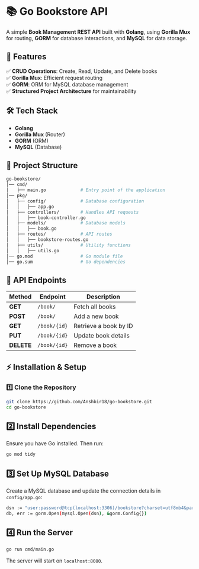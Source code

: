 # 📚 Go Bookstore API

A simple **Book Management REST API** built with **Golang**, using **Gorilla Mux** for routing, **GORM** for database interactions, and **MySQL** for data storage.

## 🚀 Features

✅ **CRUD Operations**: Create, Read, Update, and Delete books  
✅ **Gorilla Mux**: Efficient request routing  
✅ **GORM**: ORM for MySQL database management  
✅ **Structured Project Architecture** for maintainability  

## 🛠️ Tech Stack

- **Golang**  
- **Gorilla Mux** (Router)  
- **GORM** (ORM)  
- **MySQL** (Database)  

## 📂 Project Structure  

```bash
go-bookstore/
│── cmd/
│   ├── main.go             # Entry point of the application
│── pkg/
│   ├── config/             # Database configuration
│   │   ├── app.go
│   ├── controllers/        # Handles API requests
│   │   ├── book-controller.go
│   ├── models/             # Database models
│   │   ├── book.go
│   ├── routes/             # API routes
│   │   ├── bookstore-routes.go
│   ├── utils/              # Utility functions
│   │   ├── utils.go
│── go.mod                  # Go module file
│── go.sum                  # Go dependencies
```



## 🔗 API Endpoints

| Method | Endpoint              | Description            |
|--------|-----------------------|------------------------|
| **GET**    | `/book/`           | Fetch all books        |
| **POST**   | `/book/`           | Add a new book        |
| **GET**    | `/book/{id}`       | Retrieve a book by ID  |
| **PUT**    | `/book/{id}`       | Update book details    |
| **DELETE** | `/book/{id}`       | Remove a book         |

## ⚡ Installation & Setup

### 1️⃣ Clone the Repository
```sh
git clone https://github.com/Anshbir18/go-bookstore.git
cd go-bookstore
```

## 2️⃣ Install Dependencies  
Ensure you have Go installed. Then run:  

```sh
go mod tidy
```

## 3️⃣ Set Up MySQL Database
Create a MySQL database and update the connection details in `config/app.go`:
```sh
dsn := "user:password@tcp(localhost:3306)/bookstore?charset=utf8mb4&parseTime=True&loc=Local"
db, err := gorm.Open(mysql.Open(dsn), &gorm.Config{})
```

## 4️⃣ Run the Server
```sh
go run cmd/main.go
```

The server will start on `localhost:8080`.


